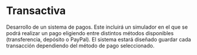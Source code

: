 # Transactiva
Desarrollo de un sistema de pagos. Este incluirá un simulador en el que se podrá realizar un pago eligiendo entre distintos métodos disponibles (transferencia, depósito o PayPal). El sistema estará diseñado guardar cada transacción dependiendo del método de pago seleccionado.

